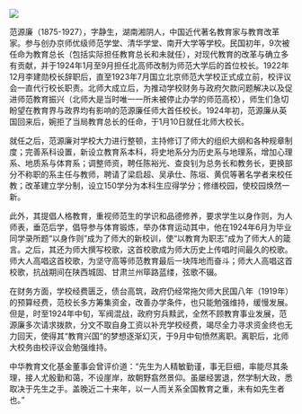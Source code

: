 ![](https://s2.loli.net/2022/08/31/WE4fTqZKgjJoukc.png)

范源廉（1875-1927），字静生，湖南湘阴人，中国近代著名教育家与教育改革家。参与创办京师优级师范学堂、清华学堂、南开大学等学校。民国初年，9次被任命为教育总长（包括实际担任教育总长和未就任），对现代教育的改革与确立多有贡献，并于1924年1月至9月担任北高师改制为师范大学后的首位校长。1922年12月李建勋校长辞职后，直至1923年7月国立北京师范大学校正式成立前，校评议会一直代行校长职责。北师大成立后，为推动学校财务与政府欠款问题解决以及促进师范教育振兴（北师大是当时唯一一所未被停止办学的师范高校），师生们急切盼望在教育界与政界均有影响的范源廉任师大首任校长。1924年初，范源廉从英国回来后，婉拒了当局教育总长的任命，于1月10日就任北师大校长。

就任之后，范源廉对学校大力进行整顿，主持修订了师大的组织大纲和各种规章制度；完善系科设置，新设立教育系本科，将史地系分为历史系与地理系，增加心理系、地质系与体育系；调整师资，聘任陈裕光、查良钊为总务长和教务长，更换部分不称职的系主任与教师，聘请了梁启超、吴承仕、陈垣、黄侃等著名学者来校任教；改革建立学分制，设立150学分为本科生应得学分；修缮校园，使校园焕然一新。

此外，其提倡人格教育，重视师范生的学识和品德修养，要求学生以身作则，为人师表，垂范后学，倡导参与体育锻炼，举办体育运动其中，他在1924年6月为毕业同学录所题“以身作则”成为了师大的新校训，使“以教育为职志”成为了师大人的箴言。之后，其还为师大撰写校歌，这首校歌成为师大历史上传唱时间最久的校歌。师大人高唱这首校歌，为坚守高等师范教育最后一块阵地而奋斗；师大人高唱这首校歌，抗战期间在陕西城固、甘肃兰州筚路蓝缕，弦歌不辍。

在财务方面，学校经费匮乏，债台高筑，政府仍经常拖欠师大民国八年（1919年）的预算经费，范校长多方筹集资金，改善办学条件，也只能勉强维持，缓慢发展。但是，时至1924年中旬，军阀混战，政府穷兵黩武，全然不顾教育事业发展，范源廉多次请求拨款，分文不取自身工资以补充学校经费，竭尽全力寻求资金终也无力回天，使得其“教育兴国”的梦想逐渐幻灭，于9月中旬愤然离职。离职后，北师大校务由校评议会勉强维持。

中华教育文化基金董事会曾评价道：“先生为人精敏勤谨，事无巨细，率能尽其条理，接人尤殷勤和蔼，不设崖岸，故朝野翕然景仰。虽屡经罢退，然学制大政，悉取决于先生之手。盖晚近二十来年，以一人而关系全国教育之重，未有如先生者也。”